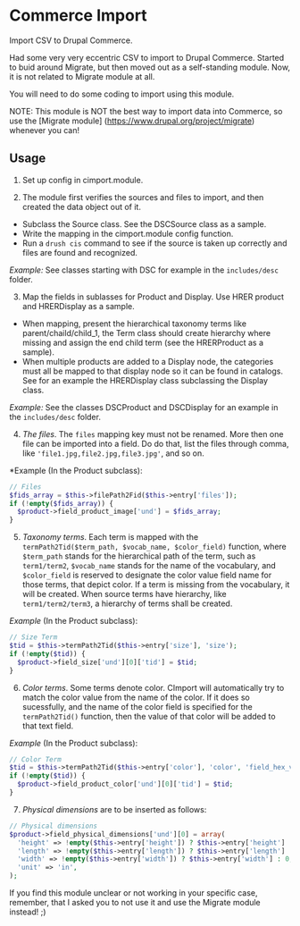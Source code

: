 # Commerce Import

Import CSV to Drupal Commerce.

Had some very very eccentric CSV to import to Drupal Commerce. Started to buid around Migrate, but then moved out as a self-standing module. Now, it is not related to Migrate module at all.

You will need to do some coding to import using this module.

NOTE: This module is NOT the best way to import data into Commerce, so use the [Migrate module] (https://www.drupal.org/project/migrate) whenever you can!

## Usage

1. Set up config in cimport.module.


2. The module first verifies the sources and files to import, and then created the data object out of it.
  * Subclass the Source class. See the DSCSource class as a sample.
  * Write the mapping in the cimport.module config function.
  * Run a `drush cis` command to see if the source is taken up correctly and files are found and recognized.

  *Example:* See classes starting with DSC for example in the `includes/desc` folder.


3. Map the fields in sublasses for Product and Display. Use HRER product and HRERDisplay as a sample.
  * When mapping, present the hierarchical taxonomy terms like parent/chaild/child_1, the Term class should create hierarchy where missing and assign the end child term (see the HRERProduct as a sample).
  * When multiple products are added to a Display node, the categories must all be mapped to that display node so it can be found in catalogs. See for an example the HRERDisplay class subclassing the Display class.

  *Example:* See the classes DSCProduct and DSCDisplay for an example in the `includes/desc` folder.


4. *The files*. The `files` mapping key must not be renamed. More then one file can be imported into a field. Do do that, list the files through comma, like `'file1.jpg,file2.jpg,file3.jpg'`, and so on.

 *Example (In the Product subclass):

 ```php
 // Files
 $fids_array = $this->filePath2Fid($this->entry['files']);
 if (!empty($fids_array)) {
   $product->field_product_image['und'] = $fids_array;
 }
 ```


5. *Taxonomy terms*. Each term is mapped with the `termPath2Tid($term_path, $vocab_name, $color_field)` function, where `$term_path` stands for the hierarchical path of the term, such as `term1/term2`, `$vocab_name` stands for the name of the vocabulary, and `$color_field` is reserved to designate the color value field name for those terms, that depict color. If a term is missing from the vocabulary, it will be created. When source terms have hierarchy, like `term1/term2/term3`, a hierarchy of terms shall be created.

 *Example* (In the Product subclass):

 ```php
 // Size Term
 $tid = $this->termPath2Tid($this->entry['size'], 'size');
 if (!empty($tid)) {
   $product->field_size['und'][0]['tid'] = $tid;
 }
 ```


6. *Color terms*. Some terms denote color. CImport will automatically try to match the color value from the name of the color. If it does so sucessfully, and the name of the color field is specified for the `termPath2Tid()` function, then the value of that color will be added to that text field. 

 *Example* (In the Product subclass):

 ```php
 // Color Term
 $tid = $this->termPath2Tid($this->entry['color'], 'color', 'field_hex_value');
 if (!empty($tid)) {
   $product->field_product_color['und'][0]['tid'] = $tid;
 }
 ```


7. *Physical dimensions* are to be inserted as follows:

 ```php
 // Physical dimensions
 $product->field_physical_dimensions['und'][0] = array(
   'height' => !empty($this->entry['height']) ? $this->entry['height'] : 0,
   'length' => !empty($this->entry['length']) ? $this->entry['length'] : 0,
   'width' => !empty($this->entry['width']) ? $this->entry['width'] : 0,
   'unit' => 'in',
 );
 ```


If you find this module unclear or not working in your specific case, remember, that I asked you to not use it and use the Migrate module instead! ;)

